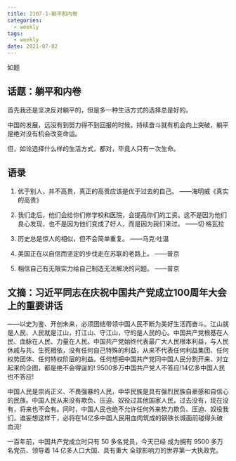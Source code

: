 ```yaml
---
title: 2107-1-躺平和内卷
categories:
  - weekly
tags:
  - weekly
date: 2021-07-02
---
```

如题
<!-- more -->

## 话题：躺平和内卷
首先我还是坚决反对躺平的，但是多一种生活方式的选择总是好的。

中国的发展，远没有到努力得不到回报的时候，持续奋斗就有机会向上突破，躺平是绝对没有机会改变命运。

但，如论选择什么样的生活方式，都对，毕竟人只有一次生命。

## 语录
1. 优于别人，并不高贵，真正的高贵应该是优于过去的自己。 
——海明威《真实的高贵》

2. 我们走后，他们会给你们修学校和医院，会提高你们的工资。这不是因为他们良心发现，也不是因为他们变成了好人，而是因为我们来过。
——切·格瓦拉

3. 历史总是惊人的相似，但不会简单重复。
——马克·吐温

4. 美国正在以自信而坚定的步伐走在苏联的老路上。
——普京

5. 相信自己有无限实力给自己制造无法解决的问题。
——普京

## 文摘：习近平同志在庆祝中国共产党成立100周年大会上的重要讲话
——以史为鉴、开创未来，必须团结带领中国人民不断为美好生活而奋斗。江山就是人民、人民就是江山，打江山、守江山，守的是人民的心。中国共产党根基在人民、血脉在人民、力量在人民。中国共产党始终代表最广大人民根本利益，与人民休戚与共、生死相依，没有任何自己特殊的利益，从来不代表任何利益集团、任何权势团体、任何特权阶层的利益。任何想把中国共产党同中国人民分割开来、对立起来的企图，都是绝不会得逞的! 9500多万中国共产党人不答应!14亿多中国人民也不答应!

中国人民是崇尚正义、不畏强暴的人民，中华民族是具有强烈民族自豪感和自信心的民族。中国人民从来没有欺负、压迫、奴役过其他国家人民，过去没有，现在没有，将来也不会有。同时，中国人民也绝不允许任何外来势力欺负、压迫、奴役我们，谁妄想这样干，必将在14亿多中国人民用血肉筑成的钢铁长城面前碰得头破血流!

一百年前，中国共产党成立时只有 50 多名党员，今天已经 成为拥有 9500 多万名党员、领导着 14 亿多人口大国、具有重大 全球影响力的世界第一大执政党。